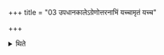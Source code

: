 +++
title = "03 उपधानकालेऽग्रेणोत्तरनाभिं यच्चामृतं यच्च"

+++

<details><summary>थिते</summary>

उपधानकालेऽग्रेणोत्तरनाभिं यच्चामृतं यच्च मर्त्यमित्येतैस्त्रिभिरनुवाकैरभिदक्षिणमग्निं परिचिनोति ३
</details>
